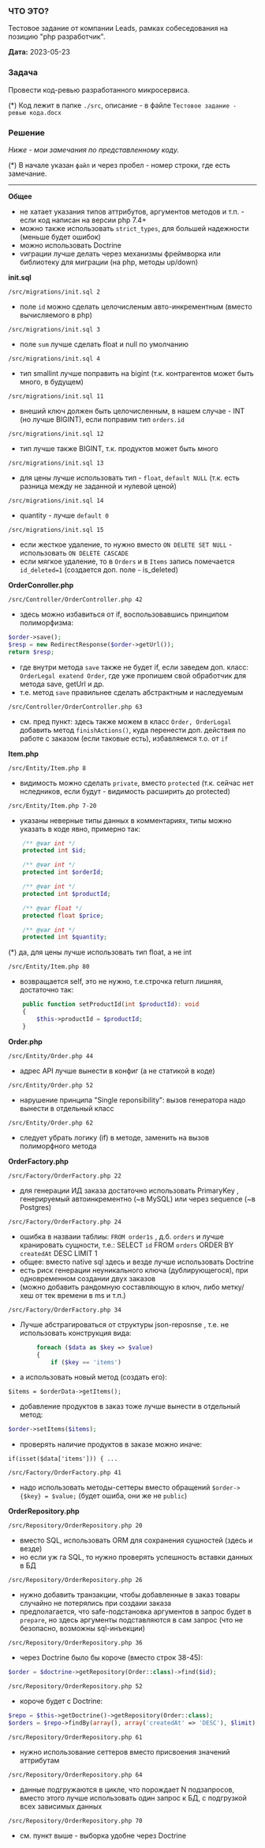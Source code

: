 ### ЧТО ЭТО?

Тестовое задание от компании Leads, рамках собеседования на позицию "php разработчик".

**Дата:** 2023-05-23

### Задача

Провести код-ревью разработанного микросервиса.

(*) Код лежит в папке ``./src``, описание - в файле ``Тестовое задание - ревью кода.docx``

### Решение

_Ниже - мои замечания по представленному коду._

(*) В начале указан ``файл`` и через пробел - номер строки, где есть замечание.

---

**Общее**
- не хатает указания типов аттрибутов, аргументов методов и т.п. - если код написан на версии php 7.4+
- можно также использовать ``strict_types``, для большей надежности (меньше будет ошибок)
- можно использовать Doctrine
- vиграции лучше делать через механизмы фреймворка или библиотеку для миграции (на php, методы up/down)
 
**init.sql**

``/src/migrations/init.sql 2``
- поле ``id`` можно сделать целочисленым авто-инкрементным (вместо вычисляемого в php)

``/src/migrations/init.sql 3``
- поле ``sum`` лучше сделать float и null по умолчанию

``/src/migrations/init.sql 4``
- тип smallint лучше поправить на bigint (т.к. контрагентов может быть много, в будущем)

``/src/migrations/init.sql 11``
- внеший ключ должен быть целочисленным, в нашем случае - INT (но лучше BIGINT), если поправим тип ``orders.id``

``/src/migrations/init.sql 12``
- тип лучше также BIGINT, т.к. продуктов может быть много

``/src/migrations/init.sql 13``
- для цены лучше использовать тип - ``float``, ``default NULL`` (т.к. есть разница между не заданной и нулевой ценой)

``/src/migrations/init.sql 14``
- quantity - лучше ``default 0`` 

``/src/migrations/init.sql 15``
- если жесткое удаление, то нужно вместо ``ON DELETE SET NULL`` - использовать ``ON DELETE CASCADE``
- если мягкое удаление, то в ``Orders`` и в ``Items`` запись помечается ``id_deleted=1`` (создается доп. поле - is_deleted)

**OrderConroller.php**

``/src/Controller/OrderController.php 42``
- здесь можно избавиться от if, воспользовавшись принципом полиморфизма:
```php 
$order->save();
$resp = new RedirectResponse($order->getUrl());
return $resp;
```
- где внутри метода ``save``
также не будет if, если заведем доп. класс: ``OrderLegal exatend Order``,
где уже пропишем свой обработчик для метода save, getUrl и др.
- т.е. метод ``save`` правильнее сделать абстрактным и наследуемым

``/src/Controller/OrderController.php 63``
- см. пред пункт: здесь также можем в класс ``Order, OrderLogal``
добавить метод ``finishActions()``, куда перенести доп. действия по работе с заказом
(если таковые есть), избавляемся т.о. от ``if``

**Item.php**

``/src/Entity/Item.php 8``
- видимость можно сделать ``private``, вместо ``protected``
(т.к. сейчас нет нследников, если будут - видимость расширить до protected)

``/src/Entity/Item.php 7-20``
- указаны неверные типы данных в комментариях, типы можно указать в коде явно, примерно так:
```php
    /** @var int */
    protected int $id;

    /** @var int */
    protected int $orderId;

    /** @var int */
    protected int $productId;

    /** @var float */
    protected float $price;

    /** @var int */
    protected int $quantity;
``` 
(*) да, для цены лучше использовать тип float, а не int

``/src/Entity/Item.php 80``
- возвращается self, это не нужно, т.е.строчка return лишняя, достаточно так: 
```php
    public function setProductId(int $productId): void
    {
        $this->productId = $productId;
    }
``` 

**Order.php**

``/src/Entity/Order.php 44``
- адрес API лучше вынести в конфиг (а не статикой в коде)

``/src/Entity/Order.php 52``
- нарушение принципа "Single reponsibility": вызов генератора надо вынести в отдельный класс

``/src/Entity/Order.php 62`` 
- следует убрать логику (if) в методе, заменить на вызов полиморфного метода

**OrderFactory.php**

``/src/Factory/OrderFactory.php 22``
- для генерации ИД заказа достаточно использовать PrimaryKey , генерируемый автоинкрементно (~в MySQL) или через sequence (~в Postgres)

``/src/Factory/OrderFactory.php 24``
- ошибка в назваии таблиы: ``FROM order1s`` , д.б. ``orders`` и лучше кранировать сущности, т.е.:
  SELECT `id` FROM `orders` ORDER BY `createdAt` DESC LIMIT 1
- общее: вместо native sql здесь и везде лучше использовать Doctrine
- есть риск генерации неуникального ключа (дублирующегося), при одновременном создании двух заказов
- (можно добавить рандомную составляющую в ключ, либо метку/хеш от тек времени в ms и т.п.)

``/src/Factory/OrderFactory.php 34``
- Лучше абстрагироваться от структуры json-reposnse , т.е. не использовать конструкция вида:
```php
        foreach ($data as $key => $value)
        {
            if ($key == 'items')
```
- а использовать новый метод (создать его):
```
$items = $orderData->getItems();
```
- добавление продуктов в заказ тоже лучше вынести в отдельный метод:
```php
$order->setItems($items);
```
- проверять наличие продуктов в заказе можно иначе:
```
if(isset($data['items'])) { ...
``` 

``/src/Factory/OrderFactory.php 41``
- надо использовать методы-сеттеры вместо обращений ``$order->{$key} = $value;`` (будет ошиба, они же не ``public``)

**OrderRepository.php**

``/src/Repository/OrderRepository.php 20``
- вместо SQL, использовать ORM для сохранения сущностей (здесь и везде)
- но если уж га SQL, то нужно проверять успешность вставки данных в БД

``/src/Repository/OrderRepository.php 26``
- нужно добавить транзакции, чтобы добавленные в заказ товары случайно не потерялись при создаии заказа
- предполагается, что safe-подстановка аргументов в запрос будет в ``prepare``, но здесь аргументы подставляются в сам запрос
  (что не безопасно, возможны sql-инъекции) 

``/src/Repository/OrderRepository.php 36``
- через Doctrine было бы короче (вместо строк 38-45):
```php
$order = $doctrine->getRepository(Order::class)->find($id);
```

``/src/Repository/OrderRepository.php 52``
- короче будет с Doctrine:
```php
$repo = $this->getDoctrine()->getRepository(Order::class);
$orders = $repo->findBy(array(), array('createdAt' => 'DESC'), $limit);
```

``/src/Repository/OrderRepository.php 61``
- нужно использование сеттеров вместо присвоения значений аттрибутам

``/src/Repository/OrderRepository.php 64``
- данные подгружаются в цикле, что порождает N подзапросов, вместо этого лучше использовать один запрос к БД, 
с подгрузкой всех зависимых данных

``/src/Repository/OrderRepository.php 70``
- см. пункт выше - выборка удобне через Doctrine
 